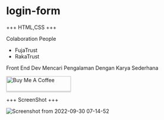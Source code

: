 # login-form


+++ HTML,CSS +++

Colaboration People
- FujaTrust
- RakaTrust

Front End Dev Mencari Pengalaman Dengan Karya Sederhana 

<a href="https://www.buymeacoffee.com/rakaabdirmp" target="_blank"><img src="https://www.buymeacoffee.com/assets/img/custom_images/orange_img.png" alt="Buy Me A Coffee" style="height: 41px !important;width: 174px !important;box-shadow: 0px 3px 2px 0px rgba(190, 190, 190, 0.5) !important;-webkit-box-shadow: 0px 3px 2px 0px rgba(190, 190, 190, 0.5) !important;" ></a>


+++ ScreenShot +++

![Screenshot from 2022-09-30 07-14-52](https://user-images.githubusercontent.com/83684256/193163926-441003a7-8c1b-4a03-afa3-0e10ce1e5adb.png)
